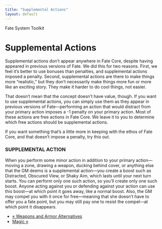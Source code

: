 ```yaml
---
title: "Supplemental Actions"
layout: default
---
```

    
Fate System Toolkit

#  Supplemental Actions

Supplemental actions don’t appear anywhere in Fate Core, despite having
appeared in previous versions of Fate. We did this for two reasons. First, we
feel it’s better to use bonuses than penalties, and supplemental actions
imposed a penalty. Second, supplemental actions are there to make things more
“realistic,” but they don’t necessarily make things more fun or more like an
exciting story. They make it harder to do cool things, not easier.

That doesn’t mean that the concept doesn’t have value, though. If you want to
use supplemental actions, you can simply use them as they appear in previous
versions of Fate—performing an action that would distract from your primary
action imposes a -1 penalty on your primary action. Most of these actions are
free actions in Fate Core. We leave it to you to determine which free actions
should be supplemental actions.

If you want something that’s a little more in keeping with the ethos of Fate
Core, and that doesn’t impose a penalty, try this out.

### SUPPLEMENTAL ACTION

When you perform some minor action in addition to your primary action—moving a
zone, drawing a weapon, ducking behind cover, or anything else that the GM
deems is a supplemental action—you create a boost such as
<span class="aspect">Distracted</span>, <span class="aspect">Obscured View</span>, or
<span class="aspect">Shaky Aim</span>, which lasts until your next turn starts. You
can perform only one such action, so you’ll create only one such boost. Anyone
acting against you or defending against your action can use this boost—at
which point it goes away, like a normal boost. Also, the GM may compel you
with it once for free—meaning that she doesn’t have to offer you a fate point,
but you may still pay one to resist the compel—at which point it disappears.

  * [« Weapons and Armor Alternatives](/fate-srd/fate-system-toolkit/weapons-and-armor-alternatives)
  * [Magic »](/fate-srd/fate-system-toolkit/magic)

